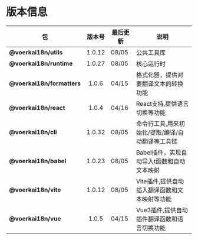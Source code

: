 # 版本信息
| 包| 版本号| 最后更新|说明|
| --- | :---:| --- |---|
|**@voerkai18n/utils**|1.0.12|08/05|公共工具库
|**@voerkai18n/runtime**|1.0.27|08/05|核心运行时
|**@voerkai18n/formatters**|1.0.6|04/15|格式化器，提供对要翻译文本的转换功能
|**@voerkai18n/react**|1.0.4|04/16|React支持,提供语言切换等功能
|**@voerkai18n/cli**|1.0.32|08/05|命令行工具,用来初始化/提取/编译/自动翻译等工具链
|**@voerkai18n/babel**|1.0.23|08/05|Babel插件，实现自动导入t函数和自动文本映射
|**@voerkai18n/vite**|1.0.12|08/05|Vite插件,提供自动插入翻译函数和文本映射等功能
|**@voerkai18n/vue**|1.0.5|04/15|Vue3插件,提供自动插件翻译函数和语言切换功能